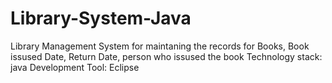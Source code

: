 # Library-System-Java

Library Management System for maintaning the records for Books, Book issused Date, Return Date, person who issused the book
Technology stack: java
Development Tool: Eclipse
